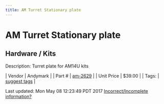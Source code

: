 ```yaml
---
title: AM Turret Stationary plate
---
```


# AM Turret Stationary plate
## Hardware / Kits
Description: 	Turret plate for AM14U kits 

| Vendor | Andymark | 
| Part # | [am-2629](http://www.andymark.com/product-p/am-2629.htm) | 
| Unit Price | $39.00 | 
| Tags: | [suggest tags](https://docs.google.com/forms/d/e/1FAIpQLSeWyY8v3RgOty-MyWmh9U0iivNYN_molChYyS-0U-o-kOAv_g/viewform) | 

Last updated: Mon May 08 12:23:49 PDT 2017
 [Incorrect/Incomplete information?](https://docs.google.com/forms/d/e/1FAIpQLSeWyY8v3RgOty-MyWmh9U0iivNYN_molChYyS-0U-o-kOAv_g/viewform)